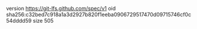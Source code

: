 version https://git-lfs.github.com/spec/v1
oid sha256:c32bed7c918a1a3d2927b820f1eeba0906729517470d09715746cf0c54dddd59
size 505
